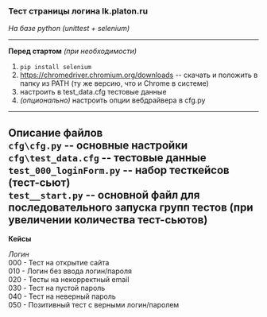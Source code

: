 ### Тест страницы логина lk.platon.ru  
*На базе python (unittest + selenium)*  

---
**Перед стартом** *(при необходимости)*  
1. ```pip install selenium```    
2. https://chromedriver.chromium.org/downloads -- скачать и положить в папку из PATH (ту же версию, что и Сhrome в системе)  
3. настроить в test_data.cfg тестовые данные  
4. *(опционально)* настроить опции вебдрайвера в cfg.py  
---
**Описание файлов**  
```cfg\cfg.py``` -- основные настройки  
```cfg\test_data.cfg``` -- тестовые данные  
```test_000_loginForm.py``` -- набор тесткейсов (тест-сьют)  
```test__start.py``` -- основной файл для последовательного запуска групп тестов (при увеличении количества тест-сьютов)  
---
**Кейсы**  

*Логин*  
000 - Тест на открытие сайта  
010 - Логин без ввода логин/пароля  
020 - Тесты на некорректный email  
030 - Тест на пустой пароль  
040 - Тест на неверный пароль  
050 - Позитивный тест с верными логин/паролем  
